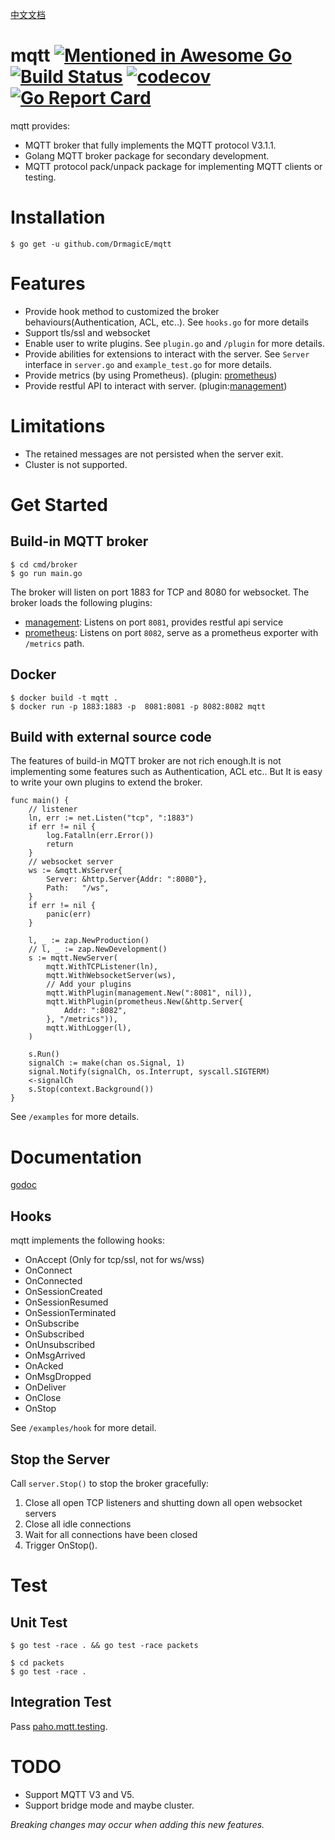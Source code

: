 [中文文档](https://github.com/DrmagicE/mqtt/blob/master/README_ZH.md)
# mqtt [![Mentioned in Awesome Go](https://awesome.re/mentioned-badge.svg)](https://github.com/avelino/awesome-go) [![Build Status](https://travis-ci.org/DrmagicE/mqtt.svg?branch=master)](https://travis-ci.org/DrmagicE/mqtt) [![codecov](https://codecov.io/gh/DrmagicE/mqtt/branch/master/graph/badge.svg)](https://codecov.io/gh/DrmagicE/mqtt) [![Go Report Card](https://goreportcard.com/badge/github.com/DrmagicE/mqtt)](https://goreportcard.com/report/github.com/DrmagicE/mqtt)

mqtt provides:
*  MQTT broker that fully implements the MQTT protocol V3.1.1.
*  Golang MQTT broker package for secondary development.
*  MQTT protocol pack/unpack package for implementing MQTT clients or testing.

# Installation
```$ go get -u github.com/DrmagicE/mqtt```

# Features
* Provide hook method to customized the broker behaviours(Authentication, ACL, etc..). See `hooks.go` for more details
* Support tls/ssl and websocket
* Enable user to write plugins. See `plugin.go` and `/plugin` for more details.
* Provide abilities for extensions to interact with the server. See `Server` interface in `server.go`  and `example_test.go` for more details.
* Provide metrics (by using Prometheus). (plugin: [prometheus](https://github.com/DrmagicE/mqtt/blob/master/plugin/prometheus/README.md))
* Provide restful API to interact with server. (plugin:[management](https://github.com/DrmagicE/mqtt/blob/master/plugin/management/README.md))

# Limitations
* The retained messages are not persisted when the server exit.
* Cluster is not supported.


# Get Started
## Build-in MQTT broker
```
$ cd cmd/broker
$ go run main.go
```
The broker will listen on port 1883 for TCP and 8080 for websocket.
The broker loads the following plugins:
 * [management](https://github.com/DrmagicE/mqtt/blob/master/plugin/management/README.md): Listens on port `8081`, provides restful api service
 * [prometheus](https://github.com/DrmagicE/mqtt/blob/master/plugin/prometheus/README.md): Listens on port `8082`, serve as a prometheus exporter with `/metrics` path.


## Docker
```
$ docker build -t mqtt .
$ docker run -p 1883:1883 -p  8081:8081 -p 8082:8082 mqtt
```
## Build with external source code
The features of build-in MQTT broker are not rich enough.It is not implementing some features such as Authentication, ACL etc..
But It is easy to write your own plugins to extend the broker.
```
func main() {
	// listener
	ln, err := net.Listen("tcp", ":1883")
	if err != nil {
		log.Fatalln(err.Error())
		return
	}
	// websocket server
	ws := &mqtt.WsServer{
		Server: &http.Server{Addr: ":8080"},
		Path:   "/ws",
	}
	if err != nil {
		panic(err)
	}

	l, _ := zap.NewProduction()
	// l, _ := zap.NewDevelopment()
	s := mqtt.NewServer(
		mqtt.WithTCPListener(ln),
		mqtt.WithWebsocketServer(ws),
		// Add your plugins
		mqtt.WithPlugin(management.New(":8081", nil)),
		mqtt.WithPlugin(prometheus.New(&http.Server{
			Addr: ":8082",
		}, "/metrics")),
		mqtt.WithLogger(l),
	)

	s.Run()
	signalCh := make(chan os.Signal, 1)
	signal.Notify(signalCh, os.Interrupt, syscall.SIGTERM)
	<-signalCh
	s.Stop(context.Background())
}
```
See `/examples` for more details.

# Documentation
[godoc](https://www.godoc.org/github.com/DrmagicE/mqtt)
## Hooks
mqtt implements the following hooks:
* OnAccept  (Only for tcp/ssl, not for ws/wss)
* OnConnect
* OnConnected
* OnSessionCreated
* OnSessionResumed
* OnSessionTerminated
* OnSubscribe
* OnSubscribed
* OnUnsubscribed
* OnMsgArrived
* OnAcked
* OnMsgDropped
* OnDeliver
* OnClose
* OnStop

See `/examples/hook` for more detail.



## Stop the Server
Call `server.Stop()` to stop the broker gracefully:
1. Close all open TCP listeners and shutting down all open websocket servers
2. Close all idle connections
3. Wait for all connections have been closed
4. Trigger OnStop().

# Test
## Unit Test
```
$ go test -race . && go test -race packets
```
```
$ cd packets
$ go test -race .
```
## Integration Test
Pass [paho.mqtt.testing](https://github.com/eclipse/paho.mqtt.testing).


# TODO
* Support MQTT V3 and V5.
* Support bridge mode and maybe cluster.

*Breaking changes may occur when adding this new features.*
